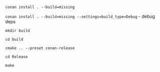 `conan install . --build=missing`

`conan install . --build=missing --settings=build_type=Debug` - debug deps

`mkdir build`

`cd build`

`cmake .. --preset conan-release`

`cd Release`

`make`
